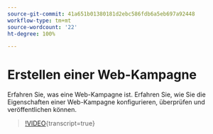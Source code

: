 ```yaml
---
source-git-commit: 41a651b01380181d2ebc586fdb6a5eb697a92448
workflow-type: tm+mt
source-wordcount: '22'
ht-degree: 100%

---
```

# Erstellen einer Web-Kampagne

Erfahren Sie, was eine Web-Kampagne ist. Erfahren Sie, wie Sie die Eigenschaften einer Web-Kampagne konfigurieren, überprüfen und veröffentlichen können.

>[!VIDEO](https://video.tv.adobe.com/v/3418800/?quality=12&learn=on){transcript=true}
